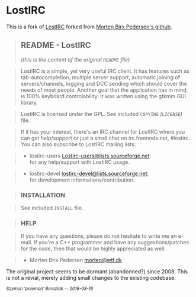 # LostIRC

This is a fork of [LostIRC] forked from [Morten Birx Pedersen's github][mbp].

> ## README - LostIRC
> *(this is the content of the original `README` file)*

> LostIRC is a simple, yet very useful IRC client.
> It has features such as tab-autocompletion, multiple server support,
> automatic joining of servers/channels, logging and DCC sending which
> should cover the needs of most people.
> Another goal that the application has in mind, is 100% keyboard
> controlability. It was written using the gtkmm GUI library.

> LostIRC is licensed under the GPL. See included `COPYING` *(`LICENSE`)* file.

> If it has your interest, there's an IRC channel for LostIRC where you can
> get help/support or just a small chat on irc.freenode.net, #lostirc.
> You can also subscribe to LostIRC mailing lists:

> * lostirc-users <Lostirc-users@lists.sourceforge.net>:<br>
>   for any help/support with LostIRC usage.

> * lostirc-devel <lostirc-devel@lists.sourceforge.net>:<br>
>   for development informations/contribution.

> ### INSTALLATION

> See included `INSTALL` file.

> ### HELP

> If you have any questions, please do not hesitate to write me an e-mail.
> If you're a C++ programmer and have any suggestions/patches for the code, then that would be highly appreciated as well.

> - Morten Brix Pedersen <morten@wtf.dk>

The original project seems to be dormant (abandonned?) since 2008. This is not a revial, merely adding small changes to the existing codebase.

<sub>*Szymon 'polemon' Bereziak -- 2016-08-16*</sub>

 [LostIRC]: http://lostirc.sourceforge.net/
 [mbp]: http://www.github.com/mbp/lostirc